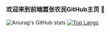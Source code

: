 ### 欢迎来到前端嚣张农民GitHub主页 👋

<!--
**linweiqian/linweiqian** is a ✨ _special_ ✨ repository because its `README.md` (this file) appears on your GitHub profile.

Here are some ideas to get you started:

- 🔭 I’m currently working on ...
- 🌱 I’m currently learning ...
- 👯 I’m looking to collaborate on ...
- 🤔 I’m looking for help with ...
- 💬 Ask me about ...
- 📫 How to reach me: ...
- 😄 Pronouns: ...
- ⚡ Fun fact: ...
-->
![Anurag's GitHub stats](https://github-readme-stats.vercel.app/api?username=linweiqian&show_icons=true&theme=radical)
[![Top Langs](https://github-readme-stats.vercel.app/api/top-langs/?username=linweiqian)](https://github.com/anuraghazra/github-readme-stats)
